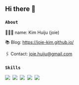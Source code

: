 ## Hi there 👋

### `About`

👩🏻‍💻 name: Kim Huiju (joie)

📚 Blog: https://joie-kim.github.io/

🖇 Contact: joie.huiju@gmail.com

### `Skills`

<img src="https://img.shields.io/badge/TypeScript-3178C6?style=flat&logo=TypeScript&logoColor=white" />&nbsp;
<img src="https://img.shields.io/badge/ReactJS-61DAFB?style=flat&logo=React&logoColor=white" />&nbsp;
<img src="https://img.shields.io/badge/NodeJS-339933?style=flat&logo=Node.js&logoColor=white" />&nbsp;
<img src="https://img.shields.io/badge/MySQL-4479A1?style=flat&logo=MySQL&logoColor=white" />&nbsp;
<img src="https://img.shields.io/badge/Python-3766AB?style=flat&logo=Python&logoColor=white" />&nbsp;
